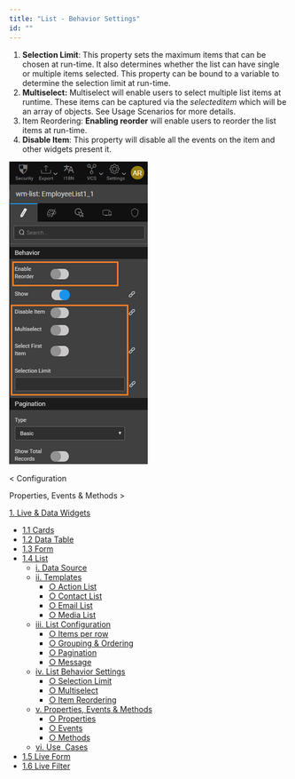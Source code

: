```yaml
---
title: "List - Behavior Settings"
id: ""
---
```


1. **Selection Limit**: This property sets the maximum items that can be chosen at run-time. It also determines whether the list can have single or multiple items selected. This property can be bound to a variable to determine the selection limit at run-time.
2. **Multiselect:** Multiselect will enable users to select multiple list items at runtime. These items can be captured via the _selecteditem_ which will be an array of objects. See Usage Scenarios for more details.
3. Item Reordering: **Enabling reorder** will enable users to reorder the list items at run-time.
4. **Disable Item**: This property will disable all the events on the item and other widgets present it.

[![](./assets/cards_behav1.png)](./assets/cards_behav1.png)

< Configuration

Properties, Events & Methods >

[1\. Live & Data Widgets](/learn/app-development/widgets/widget-library/#data-live)

- [1.1 Cards](/learn/app-development/widgets/datalive/cards/)
- [1.2 Data Table](/learn/app-development/widgets/datalive/data-table/)
- [1.3 Form](/learn/app-development/widgets/datalive/form/)
- [1.4 List](/learn/app-development/widgets/datalive/list/)
    - [i. Data Source](/learn/app-development/widgets/datalive/list/list-data-source/)
    - [ii. Templates](/learn/app-development/widgets/datalive/list/list-templates/)
        - [○ Action List](/learn/app-development/widgets/datalive/list/list-templates/#action-list)
        - [○ Contact List](/learn/app-development/widgets/datalive/list/list-templates/#contact-list)
        - [○ Email List](/learn/app-development/widgets/datalive/list/list-templates/#email-list)
        - [○ Media List](/learn/app-development/widgets/datalive/list/list-templates/#media-list)
    - [iii. List Configuration](/learn/app-development/widgets/datalive/list/configuration/)
        - [○ Items per row](/learn/app-development/widgets/datalive/list/configuration/#items-per-row)
        - [○ Grouping & Ordering](/learn/app-development/widgets/datalive/list/configuration/#grouping-ordering)
        - [○ Pagination](/learn/app-development/widgets/datalive/list/configuration/#pagin)
        - [○ Message](/learn/app-development/widgets/datalive/list/configuration/#message)
    - [iv. List Behavior Settings](/learn/app-development/widgets/datalive/list/behavior-settings/)
        - [○ Selection Limit](#selection-limit)
        - [○ Multiselect](#multiselect)
        - [○ Item Reordering](#item-reordering)
    - [v. Properties, Events & Methods](/learn/app-development/widgets/datalive/list/list-properties-events-methods/)
        - [○ Properties](/learn/app-development/widgets/datalive/list/list-properties-events-methods/#properties)
        - [○ Events](/learn/app-development/widgets/datalive/list/list-properties-events-methods/#events)
        - [○ Methods](/learn/app-development/widgets/datalive/list/list-properties-events-methods/#methods)
    - [vi. Use  Cases](/learn/app-development/widgets/datalive/list/list-use-cases)
- [1.5 Live Form](/learn/app-development/widgets/datalive/live-form/)
- [1.6 Live Filter](/learn/app-development/widgets/datalive/live-filter/)
